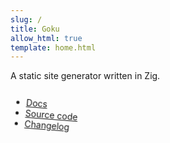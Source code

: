 ```yaml
---
slug: /
title: Goku
allow_html: true
template: home.html
---
```


A static site generator written in Zig.

<style>
  #spinner {
    animation: spin 4s infinite linear;
    display: inline-block;
    transform-origin: center;
  }
  @keyframes spin {
    from { transform: rotate(0deg); }
    to { transform: rotate(360deg); }
  }
</style>

<div id="spinner">

- [Docs](/docs)
- [Source code](https://github.com/sea-grass/goku)
- [Changelog](/changelog)
  
</div>


